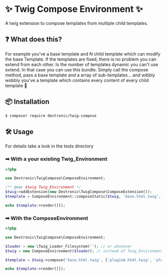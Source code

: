 # ✨ Twig Compose Environment ✨
A twig extension to compose templates from multiple child templates.

## ❓ What does this?
For example you've a base template and N child template which can modify the base Template.
If the templates are fixed, there is no problem you can extend from each other.
Is the number of templates dynamic you can't use extend. In that case you can use this bundle.
Simply call the compose method, pass a base template and a array of sub-templates... and wibbly wobbly you've a template
which contains every content of every child template 🌠

## 📦 Installation
```bash
$ composer require devtronic/twig-compose
```

## 🛠 Usage
For details take a look in the tests directory
### ➡ With a your existing Twig_Environment
```php
<?php

use Devtronic\TwigCompose\ComposeEnvironment;

/** @var $twig Twig_Environment */
$twig->addExtension(new Devtronic\TwigCompose\ComposeExtension());
$template = ComposeEnvironment::composeStatic($twig, 'base.html.twig', ['pluginA.html.twig', 'pluginB.html.twig']);

echo $template->render([]);
```

### ➡ With the ComposeEnvironment
```php
<?php

use Devtronic\TwigCompose\ComposeEnvironment;

$loader = new \Twig_Loader_Filesystem(''); // or whatever
$twig = new ComposeEnvironment($loader); // instead of Twig_Environment

$template = $twig->compose('base.html.twig', ['pluginA.html.twig', 'pluginB.html.twig']);

echo $template->render([]);
```